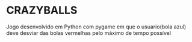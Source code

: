 # CRAZYBALLS
Jogo desenvolvido em Python com pygame em que o usuario(bola azul) deve desviar das bolas vermelhas pelo máximo de tempo possível

